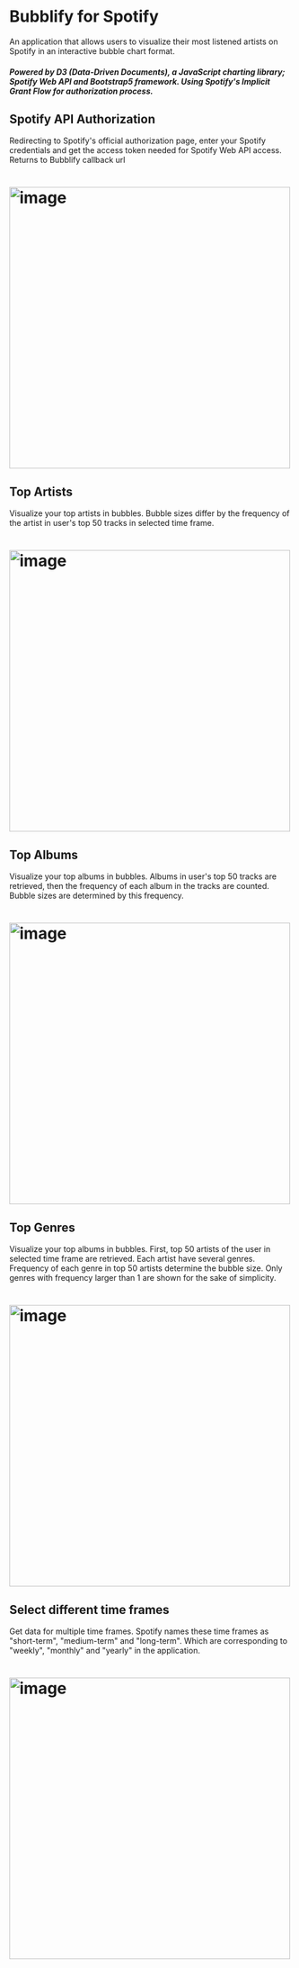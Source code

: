 # Bubblify for Spotify
An application that allows users to visualize their most listened artists on Spotify in an interactive bubble chart format.
##### Powered by D3 (Data-Driven Documents), a JavaScript charting library; Spotify Web API and Bootstrap5 framework. Using Spotify's Implicit Grant Flow for authorization process.

## Spotify API Authorization
Redirecting to Spotify's official authorization page, enter your Spotify credentials and get the access token needed for Spotify Web API access. Returns to Bubblify callback url 
# <img width="500" alt="image" src="https://github.com/ozgvr/bubblify/assets/61429082/bd88b9c9-acb9-436c-9f32-5ef86f5045b9">

## Top Artists
Visualize your top artists in bubbles. Bubble sizes differ by the frequency of the artist in user's top 50 tracks in selected time frame. 
# <img width="500" alt="image" src="https://github.com/ozgvr/bubblify/assets/61429082/b10a57bb-08c9-4087-a4b4-815398445cb7">

## Top Albums
Visualize your top albums in bubbles. Albums in user's top 50 tracks are retrieved, then the frequency of each album in the tracks are counted. Bubble sizes are determined by this frequency. 
# <img width="500" alt="image" src="https://github.com/ozgvr/bubblify/assets/61429082/f990ffcb-da78-47e6-962e-04c5929f6525">

## Top Genres
Visualize your top albums in bubbles. First, top 50 artists of the user in selected time frame are retrieved. Each artist have several genres. Frequency of each genre in top 50 artists determine the bubble size. Only genres with frequency larger than 1 are shown for the sake of simplicity.  
# <img width="500" alt="image" src="https://github.com/ozgvr/bubblify/assets/61429082/ac87a3ea-84dc-4fdd-968a-886090dcb564">

## Select different time frames
Get data for multiple time frames. Spotify names these time frames as "short-term", "medium-term" and "long-term". Which are corresponding to "weekly", "monthly" and "yearly" in the application.
# <img width="500" alt="image" src="https://github.com/ozgvr/bubblify/assets/61429082/5ec0704e-47f3-4989-86be-6182f84876c9">

